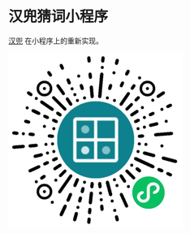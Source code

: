 # 汉兜猜词小程序

[汉兜](https://github.com/antfu/handle) 在小程序上的重新实现。

![mpcode_344](./public/mpcode_344.jpg)
